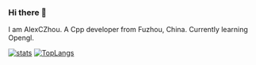 ### Hi there 👋
I am AlexCZhou. A Cpp developer from Fuzhou, China. Currently learning Opengl.

[![stats](https://github-readme-stats.vercel.app/api?username=AlexCZhou&count_private=true&show_icons=true&hide=prs&theme=dracula)](https://github.com/AlexCZhou)
[![TopLangs](https://github-readme-stats.vercel.app/api/top-langs/?username=AlexCZhou&hide=javascript,html,css,plsql&layout=compact&theme=dracula)](https://github.com/AlexCZhou)

<!--
**AlexCZhou/AlexCZhou** is a ✨ _special_ ✨ repository because its `README.md` (this file) appears on your GitHub profile.

Here are some ideas to get you started:

- 🔭 I’m currently working on ...
- 🌱 I’m currently learning ...
- 👯 I’m looking to collaborate on ...
- 🤔 I’m looking for help with ...
- 💬 Ask me about ...
- 📫 How to reach me: ...
- 😄 Pronouns: ...
- ⚡ Fun fact: ...
-->
